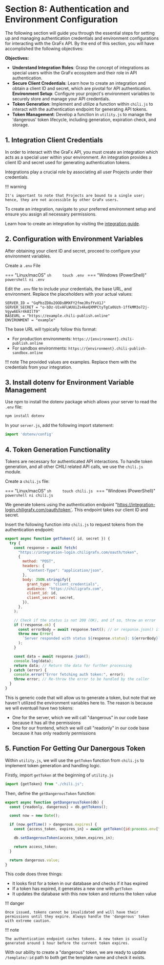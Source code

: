 # Section 8: Authentication and Environment Configuration

The following section will guide you through the essential steps for setting up and managing authentication credentials and environment configurations for interacting with the GraFx API. By the end of this section, you will have accomplished the following objectives:

**Objectives:**

- **Understand Integration Roles**: Grasp the concept of integrations as special users within the GraFx ecosystem and their role in API authentication.
- **Secure Client Credentials**: Learn how to create an integration and obtain a client ID and secret, which are pivotal for API authentication.
**Environment Setup**: Configure your project's environment variables to securely store and manage your API credentials.
- **Token Generation**: Implement and utilize a function within `chili.js` to interact with the authentication endpoint for generating API tokens.
- **Token Management**: Develop a function in `utility.js` to manage the 'dangerous' token lifecycle, including generation, expiration check, and storage.

## 1. Integration Client Credentials

In order to interact with the GraFx API, you must create an integration which acts as a special user within your environment. An integration provides a client ID and secret used for generating authentication tokens.

Integrations play a crucial role by associating all user Projects under their credentials.

!!! warning
    
    It's important to note that Projects are bound to a single user; hence, they are not accessible by other GraFx users.

To create an integration, navigate to your preferred environment setup and ensure you assign all necessary permissions.

Learn how to create an integration by visiting the [integration guide](/GraFx-Developers/grafx-studio/integration-overview/04-managing-integrations-and-authentication/).

## 2. Configuration with Environment Variables

After obtaining your client ID and secret, proceed to configure your environment variables.

Create a `.env` File

=== "Linux/macOS"
    ```sh    
    touch .env
    ```
=== "Windows (PowerShell)"
    ```powershell
    ni .env
    ```

Edit the `.env` file to include your credentials, the base URL, and environment. Replace the placeholders with your actual values:

```
SERVER_ID = "GqPbzZD8u2OODsBMXFY2fmeJRsfYvX1J"
SERVER_SECRET = "o-bDz-U1vAFLWUUiZs4keQXMPCtyTgCa0Uzh-1ffkMM3o72j-Vgyw6Ekr4k8IlT9"
BASEURL = "https://example.chili-publish.online"
ENVIRONMENT = "example"
```

The base URL will typically follow this format:
- For production environments: `https://{environment}.chili-publish.online`
- For sandbox environments: `https://{environment}.chili-publish-sandbox.online`

!!! note
    The provided values are examples. Replace them with the credentials from your integration.

## 3. Install dotenv for Environment Variable Management

Use npm to install the dotenv package which allows your server to read the `.env` file:

```sh
npm install dotenv
```

In your `server.js`, add the following import statement:

```js
import 'dotenv/config'
```

## 4. Token Generation Functionality

Tokens are necessary for authenticated API interactions. To handle token generation, and all other CHILI related API calls, we use the `chili.js` module.

Create a `chili.js` file:

=== "Linux/macOS"
    ```sh    
    touch chili.js
    ```
=== "Windows (PowerShell)"
    ```powershell
    ni chili.js
    ```

We generate tokens using the authentication endpoint "https://integration-login.chiligrafx.com/oauth/token`. This endpoint takes our client ID and secret.

Insert the following function into `chili.js` to request tokens from the authentication endpoint:

```js
export async function getToken({ id, secret }) {
  try {
    const response = await fetch(
      "https://integration-login.chiligrafx.com/oauth/token",
      {
        method: "POST",
        headers: {
          "Content-Type": "application/json",
        },
        body: JSON.stringify({
          grant_type: "client_credentials",
          audience: "https://chiligrafx.com",
          client_id: id,
          client_secret: secret,
        }),
      },
    );

    // Check if the status is not 200 (OK), and if so, throw an error
    if (!response.ok) {
      const errorBody = await response.text(); // or response.json() if the server sends JSON error details
      throw new Error(
        `Server responded with status ${response.status}: ${errorBody}`,
      );
    }

    const data = await response.json();
    console.log(data);
    return data; // Return the data for further processing
  } catch (error) {
    console.error("Error fetching auth token:", error);
    throw error; // Re-throw the error to be handled by the caller
  }
}
```

This is generic code that will allow us to generate a token, but note that we haven't utilized the environment variables here to. The reason is because we will eventuall have two tokens:

- One for the server, which we will call "dangerous" in our code base because it has all the permissions
- One for our frontend, which we will call "readonly" in our code base because it has only readonly permissions


## 5. Function For Getting Our Danergous Token

Within `utility.js`, we will use the `getToken` function from `chili.js` to implement token generation and handling logic.

Firstly, import `getToken` at the beginning of `utility.js`

```js
import {getToken} from "./chili.js"; 
```

Then, define the `getDangerousToken` function:

```js
export async function getDangerousToken(db) {
  const {readonly, dangerous} = db.getTokens();

  const now = new Date();

  if (now.getTime() > dangerous.expires) {
    const {access_token, expires_in} = await getToken({id:process.env["SERVER_ID"], secret:process.env["SERVER_SECRET"]});

    db.setDangerousToken(access_token,expires_in);

    return access_token;
  }

  return dangerous.value;
}
```

This code does three things:

- It looks first for a token in our database and checks if it has expired
- If a token has expired, it generates a new one with `getToken`
- It updates the database with this new token and returns the token value


!!! danger

    Once issued, tokens cannot be invalidated and will have their permissions until they expire. Always handle the 'dangerous' token with extreme caution.

!!! note

    The authentication endpoint caches tokens. A new token is usually generated around 1 hour before the current token expires.

With our ability to create a "dangerous" token, we are ready to update `/template/:id` path to both get the template name and check it exists.


